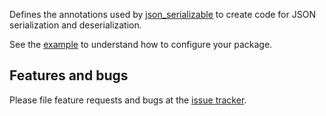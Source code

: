 Defines the annotations used by [json_serializable] to create code for JSON
serialization and deserialization.

See the [example] to understand how to configure your package.

## Features and bugs

Please file feature requests and bugs at the [issue tracker][tracker].

[example]: https://github.com/dart-lang/json_serializable/blob/master/example
[tracker]: https://github.com/dart-lang/json_serializable/issues
[json_serializable]: https://pub.dartlang.org/packages/json_serializable
